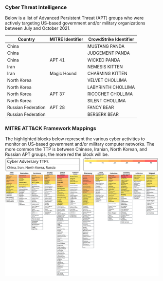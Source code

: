 ### Cyber Threat Intelligence

Below is a list of Advanced Persistent Threat (APT) groups who were actively targeting US-based government and/or military organizations between July and October 2021. 

| Country | MITRE Identifier | CrowdStrike Identifier |
| ------- | ---------------- | ---------------------- |
| China | | MUSTANG PANDA |  
| China | | JUDGEMENT PANDA | 
| China | APT 41 | WICKED PANDA | 
| Iran | | NEMESIS KITTEN | 
| Iran | Magic Hound | CHARMING KITTEN | 
| North Korea | | VELVET CHOLLIMA | 
| North Korea | | LABYRINTH CHOLLIMA |  
| North Korea | APT 37 | RICOCHET CHOLLIMA | 
| North Korea | | SILENT CHOLLIMA | 
| Russian Federation | APT 28 | FANCY BEAR |
| Russian Federation | | BERSERK BEAR |

### MITRE ATT&CK Framework Mappings
The highlighted blocks below represent the various cyber activities to monitor on US-based government and/or military computer networks. The more common the TTP is between Chinese, Iranian, North Korean, and Russian APT groups, the more red the block will be. 
![Cyber Adversary TTPs](/_Images/Cyber_Adversary_TTPs.svg)
